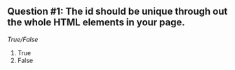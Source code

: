## Question #1: The id should be unique through out the whole HTML elements in your page.

*True/False*

1. True
2. False
